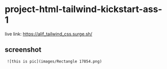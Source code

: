# project-html-tailwind-kickstart-ass-1

live link: https://alif_tailwind_css.surge.sh/


## screenshot
    

     ![this is pic](images/Rectangle 17854.png)